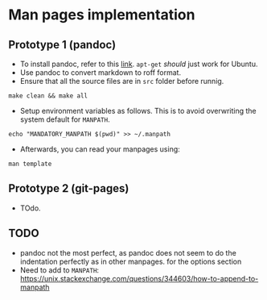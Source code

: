 # Man pages implementation

## Prototype 1 (pandoc)

- To install pandoc, refer to this [link](https://github.com/jgm/pandoc/blob/main/INSTALL.md). `apt-get` *should* just work for Ubuntu. 
- Use pandoc to convert markdown to roff format.  
- Ensure that all the source files are in `src` folder before runnig. 
```
make clean && make all
```

- Setup environment variables as follows. This is to avoid overwriting the system default for `MANPATH`.
```
echo "MANDATORY_MANPATH $(pwd)" >> ~/.manpath
```

- Afterwards, you can read your manpages using:
```
man template
```

## Prototype 2 (git-pages)

- TOdo. 

## TODO
- pandoc not the most perfect, as pandoc does not seem to do the indentation perfectly as in other manpages. for the options section
- Need to add to `MANPATH`: https://unix.stackexchange.com/questions/344603/how-to-append-to-manpath
